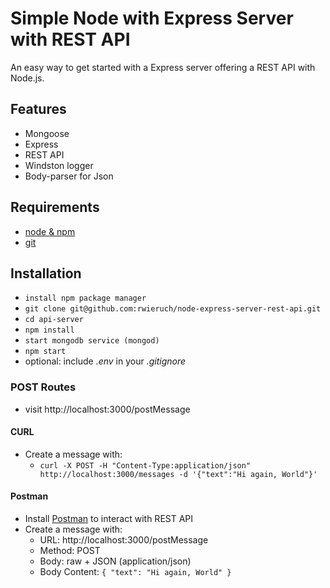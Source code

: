 # Simple Node with Express Server with REST API

An easy way to get started with a Express server offering a REST API with Node.js.

## Features
* Mongoose
* Express
* REST API
* Windston logger
* Body-parser for Json

## Requirements
* [node & npm](https://nodejs.org/en/)
* [git](https://www.robinwieruch.de/git-essential-commands/)

## Installation
* `install npm package manager`
* `git clone git@github.com:rwieruch/node-express-server-rest-api.git`
* `cd api-server`
* `npm install`
* `start mongodb service (mongod)`
* `npm start`
* optional: include *.env* in your *.gitignore*

### POST Routes
* visit http://localhost:3000/postMessage

#### CURL

* Create a message with:
  * `curl -X POST -H "Content-Type:application/json" http://localhost:3000/messages -d '{"text":"Hi again, World"}'`

#### Postman

* Install [Postman](https://www.getpostman.com/apps) to interact with REST API
* Create a message with:
  * URL: http://localhost:3000/postMessage
  * Method: POST
  * Body: raw + JSON (application/json)
  * Body Content: `{ "text": "Hi again, World" }`
